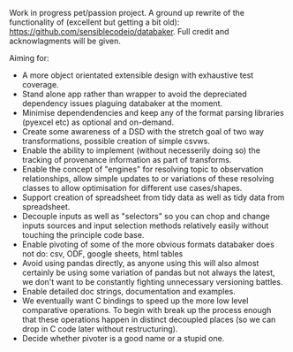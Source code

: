 Work in progress pet/passion project. A ground up rewrite of the functionality of (excellent but getting a bit old): https://github.com/sensiblecodeio/databaker. Full credit and acknowlagments will be given.

Aiming for:

- A more object orientated extensible design with exhaustive test coverage.
- Stand alone app rather than wrapper to avoid the depreciated dependency issues plaguing databaker at the moment.
- Minimise dependendencies and keep any of the format parsing libraries (pyexcel etc) as optional and on-demand.
- Create some awareness of a DSD with the stretch goal of two way transformations, possible creation of simple csvws.
- Enable the ability to implement (without necesserily doing so) the tracking of provenance information as part of transforms.
- Enable the concept of "engines" for resolving topic to observation relationships, allow simple updates to or variations of these resolving classes to allow optimisation for different use cases/shapes.
- Support creation of spreadsheet from tidy data as well as tidy data from spreadsheet.
- Decouple inputs as well as "selectors" so you can chop and change inputs sources and input selection methods relatively easily without touching the principle code base.
- Enable pivoting of some of the more obvious formats databaker does not do: csv, ODF, google sheets, html tables
- Avoid using pandas directly, as anyone using this will also almost certainly be using some variation of pandas but not always the latest, we don't want to be constantly fighting unnecessary versioning battles.
- Enable detailed doc strings, documentation and examples.
- We eventually want C bindings to speed up the more low level comparative operations. To begin with break up the process enough that these operations happen in distinct decoupled places (so we can drop in C code later without restructuring).
- Decide whether pivoter is a good name or a stupid one.
